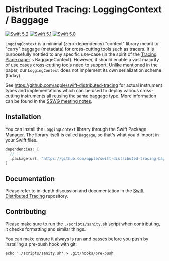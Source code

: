 # Distributed Tracing: LoggingContext / Baggage

[![Swift 5.2](https://img.shields.io/badge/Swift-5.2-ED523F.svg?style=flat)](https://swift.org/download/)
[![Swift 5.1](https://img.shields.io/badge/Swift-5.1-ED523F.svg?style=flat)](https://swift.org/download/)
[![Swift 5.0](https://img.shields.io/badge/Swift-5.0-ED523F.svg?style=flat)](https://swift.org/download/)

`LoggingContext` is a minimal (zero-dependency) "context" library meant to "carry" baggage (metadata) for cross-cutting
tools such as tracers. It is purposefully not tied to any specific use-case (in the spirit of the
[Tracing Plane paper](https://cs.brown.edu/~jcmace/papers/mace18universal.pdf)'s BaggageContext). However, it should
enable a vast majority of use cases cross-cutting tools need to support. Unlike mentioned in the paper, our
`LoggingContext` does not implement its own serialization scheme (today).

See https://github.com/apple/swift-distributed-tracing for actual instrument types and implementations which can be used to
deploy various cross-cutting instruments all reusing the same baggage type. More information can be found in the
[SSWG meeting notes](https://gist.github.com/ktoso/4d160232407e4d5835b5ba700c73de37#swift-baggage-context--distributed-tracing).

## Installation

You can install the `LoggingContext` library through the Swift Package Manager. The library itself is called `Baggage`,
so that's what you'd import in your Swift files.

```swift
dependencies: [
  // ... 
  .package(url: "https://github.com/apple/swift-distributed-tracing-baggage.git", from: "0.3.0"),
]
```

## Documentation

Please refer to in-depth discussion and documentation in the [Swift Distributed Tracing](https://github.com/apple/swift-distributed-tracing) repository.

## Contributing

Please make sure to run the `./scripts/sanity.sh` script when contributing, it checks formatting and similar things.

You can make ensure it always is run and passes before you push by installing a pre-push hook with git:

```
echo './scripts/sanity.sh' > .git/hooks/pre-push
```
